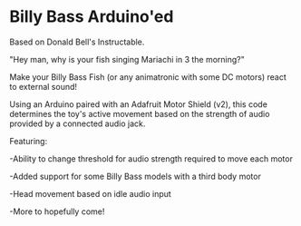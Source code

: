 # Billy Bass Arduino'ed

Based on Donald Bell's Instructable.

"Hey man, why is your fish singing Mariachi in 3 the morning?"


Make your Billy Bass Fish (or any animatronic with some DC motors) react to external sound!


Using an Arduino paired with an Adafruit Motor Shield (v2),
this code determines the toy's active movement based on the strength of audio provided by a connected audio jack.


Featuring:

  -Ability to change threshold for audio strength required to move each motor

  -Added support for some Billy Bass models with a third body motor

  -Head movement based on idle audio input

  -More to hopefully come!
